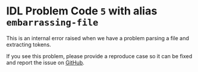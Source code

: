 # IDL Problem Code `5` with alias `embarrassing-file`

This is an internal error raised when we have a problem parsing a file and extracting tokens.

If you see this problem, please provide a reproduce case so it can be fixed and report the issue on [GitHub](https://github.com/interactive-data-language/vscode-idl/issues/new/choose).
